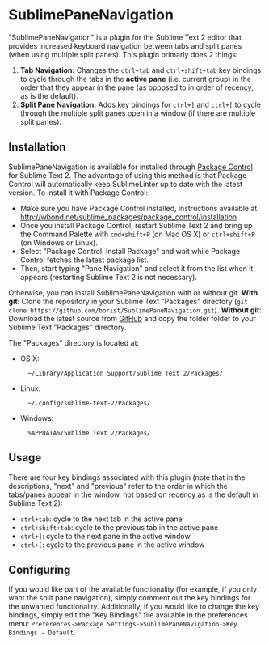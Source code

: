 SublimePaneNavigation
=====================

"SublimePaneNavigation" is a plugin for the Sublime Text 2 editor that provides increased keyboard navigation between tabs and split panes (when using multiple split panes). This plugin primarly does 2 things:

1. **Tab Navigation:** Changes the `ctrl+tab` and `ctrl+shift+tab` key bindings to cycle through the tabs in the **active pane** (i.e. current group) in the order that they appear in the pane (as opposed to in order of recency, as is the default).
2. **Split Pane Navigation:** Adds key bindings for `ctrl+]` and `ctrl+[` to cycle through the multiple split panes open in a window (if there are multiple split panes).

Installation
------------
SublimePaneNavigation is available for installed through [Package Control](http://wbond.net/sublime_packages/package_control/installation) for Sublime Text 2. The advantage of using this method is that Package Control will automatically keep SublimeLinter up to date with the latest version. To install it with Package Control:

* Make sure you have Package Control installed, instructions available at http://wbond.net/sublime_packages/package_control/installation
* Once you install Package Control, restart Sublime Text 2 and bring up the Command Palette with `cmd+shift+P` (on Mac OS X) or `ctrl+shift+P` (on Windows or Linux).
* Select "Package Control: Install Package" and  wait while Package Control fetches the latest package list.
* Then, start typing "Pane Navigation" and select it from the list when it appears (restarting Sublime Text 2 is not necessary).

Otherwise, you can install SublimePaneNavigation with or without git. **With git**: Clone the repository in your Sublime Text "Packages" directory (`git clone https://github.com/borist/SublimePaneNavigation.git`). **Without git**: Download the latest source from [GitHub](https://github.com/borist/SublimePaneNavigation) and copy the folder folder to your Sublime Text "Packages" directory.

The "Packages" directory is located at:

* OS X:

        ~/Library/Application Support/Sublime Text 2/Packages/

* Linux:

        ~/.config/sublime-text-2/Packages/

* Windows:

        %APPDATA%/Sublime Text 2/Packages/

Usage
-----
There are four key bindings associated with this plugin (note that in the descriptions, "next" and "previous" refer to the order in which the tabs/panes appear in the window, not based on recency as is the default in Sublime Text 2):

* `ctrl+tab`: cycle to the next tab in the active pane
* `ctrl+shift+tab`: cycle to the previous tab in the active pane
* `ctrl+]`: cycle to the next pane in the active window
* `ctrl+[`: cycle to the previous pane in the active window

Configuring
-----------
If you would like part of the available functionality (for example, if you only want the split pane navigation), simply comment out the key bindings for the unwanted functionality. Additionally, if you would like to change the key bindings, simply edit the "Key Bindings" file available in the preferences menu: `Preferences->Package Settings->SublimePaneNavigation->Key Bindings - Default`.
